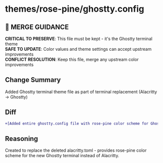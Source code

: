 # themes/rose-pine/ghostty.config

## 🚨 MERGE GUIDANCE
**CRITICAL TO PRESERVE**: This file must be kept - it's the Ghostty terminal theme  
**SAFE TO UPDATE**: Color values and theme settings can accept upstream improvements  
**CONFLICT RESOLUTION**: Keep this file, merge any upstream color improvements

## Change Summary
Added Ghostty terminal theme file as part of terminal replacement (Alacritty → Ghostty)

## Diff
```diff
+[Added entire ghostty.config file with rose-pine color scheme for Ghostty terminal]
```

## Reasoning
Created to replace the deleted alacritty.toml - provides rose-pine color scheme for the new Ghostty terminal instead of Alacritty.
